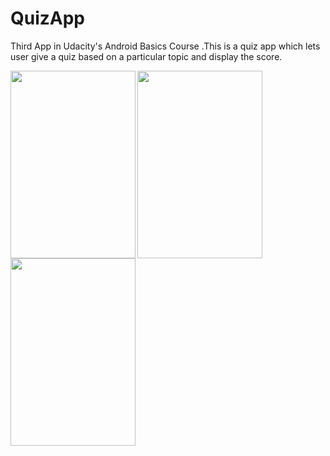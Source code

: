 # QuizApp

Third App in Udacity's Android Basics Course .This is a quiz app which lets user give a quiz  based on a particular topic and display the score.

  
  
  <img align="left" width="200" height="300" src="https://user-images.githubusercontent.com/29801319/44307197-b4a93500-a3bb-11e8-94a4-28a15817725f.png">
 <img align="left" width="200" height="300" src="https://user-images.githubusercontent.com/29801319/44307198-b541cb80-a3bb-11e8-99ab-c6005845aa22.png">
  <img align="left" width="200" height="300" src="https://user-images.githubusercontent.com/29801319/44307199-b541cb80-a3bb-11e8-8fc6-07d4b9e59125.png">
